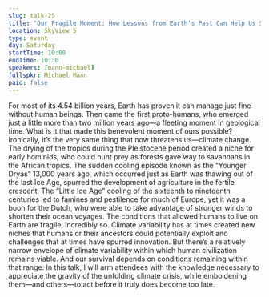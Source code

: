 ```yaml
---
slug: talk-25
title: "Our Fragile Moment: How Lessons from Earth's Past Can Help Us Survive the Climate Crisis"
location: SkyView 5
type: event
day: Saturday
startTime: 10:00
endTime: 10:30
speakers: [mann-michael]
fullspkr: Michael Mann
paid: false
---
```


For most of its 4.54 billion years, Earth has proven it can manage just fine without human beings. Then came the first proto-humans, who emerged just a little more than two million years ago—a fleeting moment in geological time. What is it that made this benevolent moment of ours possible? Ironically, it’s the very same thing that now threatens us—climate change. The drying of the tropics during the Pleistocene period created a niche for early hominids, who could hunt prey as forests gave way to savannahs in the African tropics. The sudden cooling episode known as the “Younger Dryas” 13,000 years ago, which occurred just as Earth was thawing out of the last Ice Age, spurred the development of agriculture in the fertile crescent. The “Little Ice Age” cooling of the sixteenth to nineteenth centuries led to famines and pestilence for much of Europe, yet it was a boon for the Dutch, who were able to take advantage of stronger winds to shorten their ocean voyages. The conditions that allowed humans to live on Earth are fragile, incredibly so. Climate variability has at times created new niches that humans or their ancestors could potentially exploit and challenges that at times have spurred innovation. But there’s a relatively narrow envelope of climate variability within which human civilization remains viable. And our survival depends on conditions remaining within that range. In this talk, I will arm attendees with the knowledge necessary to appreciate the gravity of the unfolding climate crisis, while emboldening them—and others—to act before it truly does become too late.
